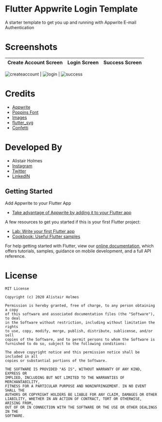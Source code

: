 # Flutter Appwrite Login Template

A starter template to get you up and running with Appwrite E-mail Authentication

# Screenshots

Create Account Screen | Login Screen | Success Screen
------------ | -------------|--------------
![createaccount](https://user-images.githubusercontent.com/22801227/94818329-49394a80-03fe-11eb-9239-9a206b88cf85.png)
 | ![login](https://user-images.githubusercontent.com/22801227/94818326-48a0b400-03fe-11eb-83d6-738297e42ea4.png)
 | ![success](https://user-images.githubusercontent.com/22801227/94818314-450d2d00-03fe-11eb-8ecb-a2d63599aa5d.png)
# Credits

* [Appwrite](https://appwrite.io/)
* [Poppins Font](https://fonts.google.com/specimen/Poppins?query=popp)
* [Images](https://undraw.co/illustrations)
* [flutter_svg](https://pub.dev/packages/flutter_svg)
* [Confetti](https://pub.dev/packages/confetti)

# Developed By

* Alistair Holmes 
 * [Instagram](https://www.instagram.com/alistair.holmes/)
 * [Twitter](https://twitter.com/alistairholmes_)
 * [LinkedIN](https://www.linkedin.com/in/alistairholmes/)


## Getting Started

Add Appwrite to your Flutter App

- [Take advantage of Appwrite by adding it to your Flutter app](https://appwrite.io/docs/getting-started-for-flutter)

A few resources to get you started if this is your first Flutter project:

- [Lab: Write your first Flutter app](https://flutter.dev/docs/get-started/codelab)
- [Cookbook: Useful Flutter samples](https://flutter.dev/docs/cookbook)

For help getting started with Flutter, view our
[online documentation](https://flutter.dev/docs), which offers tutorials,
samples, guidance on mobile development, and a full API reference.

# License

	MIT License

	Copyright (c) 2020 Alistair Holmes

	Permission is hereby granted, free of charge, to any person obtaining a copy
	of this software and associated documentation files (the "Software"), to deal
	in the Software without restriction, including without limitation the rights
	to use, copy, modify, merge, publish, distribute, sublicense, and/or sell
	copies of the Software, and to permit persons to whom the Software is
	furnished to do so, subject to the following conditions:

	The above copyright notice and this permission notice shall be included in all
	copies or substantial portions of the Software.

	THE SOFTWARE IS PROVIDED "AS IS", WITHOUT WARRANTY OF ANY KIND, EXPRESS OR
	IMPLIED, INCLUDING BUT NOT LIMITED TO THE WARRANTIES OF MERCHANTABILITY,
	FITNESS FOR A PARTICULAR PURPOSE AND NONINFRINGEMENT. IN NO EVENT SHALL THE
	AUTHORS OR COPYRIGHT HOLDERS BE LIABLE FOR ANY CLAIM, DAMAGES OR OTHER
	LIABILITY, WHETHER IN AN ACTION OF CONTRACT, TORT OR OTHERWISE, ARISING FROM,
	OUT OF OR IN CONNECTION WITH THE SOFTWARE OR THE USE OR OTHER DEALINGS IN THE
	SOFTWARE.
